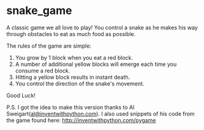 # snake_game
A classic game we all love to play! You control a snake as he makes his way through obstacles to eat as much food as possible.

The rules of the game are simple:
1. You grow by 1 block when you eat a red block.
2. A number of additional yellow blocks will emerge each time you consume a red block.
3. Hitting a yellow block results in instant death.
4. You control the direction of the snake's movement.

Good Luck!


P.S.
I got the idea to make this version thanks to Al Sweigart(al@inventwithpython.com). I also used snippets of his code from the game found here: http://inventwithpython.com/pygame
